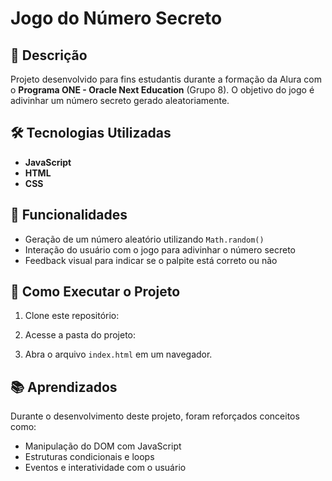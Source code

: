 # Jogo do Número Secreto

## 📌 Descrição
Projeto desenvolvido para fins estudantis durante a formação da Alura com o **Programa ONE - Oracle Next Education** 
(Grupo 8). O objetivo do jogo é adivinhar um número secreto gerado aleatoriamente.

## 🛠️ Tecnologias Utilizadas
- **JavaScript**
- **HTML**
- **CSS**

## 🎯 Funcionalidades
- Geração de um número aleatório utilizando `Math.random()`
- Interação do usuário com o jogo para adivinhar o número secreto
- Feedback visual para indicar se o palpite está correto ou não

## 🚀 Como Executar o Projeto
1. Clone este repositório:
  
2. Acesse a pasta do projeto:


   
3. Abra o arquivo `index.html` em um navegador.


## 📚 Aprendizados
Durante o desenvolvimento deste projeto, foram reforçados conceitos como:
- Manipulação do DOM com JavaScript
- Estruturas condicionais e loops
- Eventos e interatividade com o usuário

